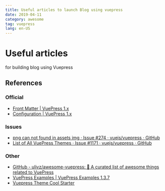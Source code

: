 ```yaml
---
title: Useful articles to launch Blog using vuepress
date: 2019-04-11
category: awesome
tag: vuepress
lang: en-US
---
```


Useful articles
===
for building blog using Vuepress

References
---
### Official
- [Front Matter | VuePress 1.x](https://v1.vuepress.vuejs.org/guide/frontmatter.html#alternative-front-matter-formats)
- [Configuration | VuePress 1.x](https://v1.vuepress.vuejs.org/guide/basic-config.html)

### Issues
- [png can not found in assets img · Issue #274 · vuejs/vuepress · GitHub](https://github.com/vuejs/vuepress/issues/274)
- [List of All VuePress Themes · Issue #1171 · vuejs/vuepress · GitHub](https://github.com/vuejs/vuepress/issues/1171)

### Other
- [GitHub - ulivz/awesome-vuepress: 🎉 A curated list of awesome things related to VuePress](https://github.com/ulivz/awesome-vuepress)
- [VuePress Examples | VuePress Examples 1.3.7](https://vuepress-examples.netlify.com/)
- [Vuepress Theme Cool Starter](https://friendlyuser.github.io/vuepress-theme-cool-starter/#readme)

